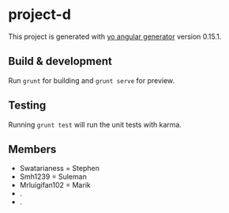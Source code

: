 # project-d

This project is generated with [yo angular generator](https://github.com/yeoman/generator-angular)
version 0.15.1.

## Build & development

Run `grunt` for building and `grunt serve` for preview.

## Testing

Running `grunt test` will run the unit tests with karma.

## Members

- Swatarianess = Stephen
- Smh1239 = Suleman
- Mrluigifan102 = Marik
- .
- .
